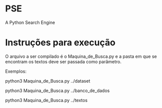 # PSE
A Python Search Engine

# Instruções para execução

O arquivo a ser compilado é o Maquina_de_Busca.py e a pasta em que se encontram os textos deve ser passada como parâmetro.

Exemplos:

  python3 Maquina_de_Busca.py ../dataset
  
  python3 Maquina_de_Busca.py ../banco_de_dados
  
  python3 Maquina_de_Busca.py ../textos
